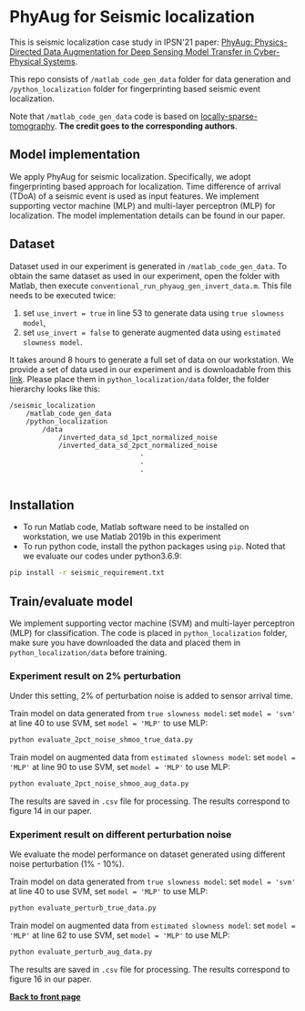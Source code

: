 # PhyAug for Seismic localization
This is seismic localization case study in IPSN'21 paper: [PhyAug: Physics-Directed Data Augmentation for Deep Sensing Model Transfer in Cyber-Physical Systems](https://arxiv.org/pdf/2104.01160.pdf).

This repo consists of `/matlab_code_gen_data` folder for data generation and `/python_localization` folder for fingerprinting based seismic event localization. 

Note that `/matlab_code_gen_data` code is based on [locally-sparse-tomography](https://github.com/mikebianco/locally-sparse-tomography). **The credit goes to the corresponding authors**.

## Model implementation
We apply PhyAug for seismic localization. Specifically, we adopt fingerprinting based approach for localization. Time difference of arrival (TDoA) of a seismic event is used as input features. We implement supporting vector machine (MLP) and multi-layer perceptron (MLP) for localization. The model implementation details can be found in our paper.

## Dataset
Dataset used in our experiment is generated in `/matlab_code_gen_data`. To obtain the same dataset as used in our experiment, open the folder with Matlab, then execute `conventional_run_phyaug_gen_invert_data.m`. This file needs to be executed twice:  
1. set `use_invert = true` in line 53 to generate data using `true slowness model`, 
2. set `use_invert = false` to generate augmented data using `estimated slowness model`.

It takes around 8 hours to generate a full set of data on our workstation. We provide a set of data used in our experiment and is downloadable from this [link](https://researchdata.ntu.edu.sg/dataset.xhtml?persistentId=doi:10.21979/N9/KFMI1K). 
Please place them in `python_localization/data` folder, the folder hierarchy looks like this:
```
/seismic_localization
    /matlab_code_gen_data
    /python_localization
        /data
            /inverted_data_sd_1pct_normalized_noise
            /inverted_data_sd_2pct_normalized_noise
                                .
                                .
                                .
            
```

## Installation
- To run Matlab code, Matlab software need to be installed on workstation, we use Matlab 2019b in this experiment
- To run python code, install the python packages using `pip`. Noted that we evaluate our codes under python3.6.9:
```bash
pip install -r seismic_requirement.txt
```
## Train/evaluate model
We implement supporting vector machine (SVM) and multi-layer perceptron (MLP) for classification. The code is placed in `python_localization` folder, make sure you have downloaded the data and placed them in `python_localization/data` before training.

### Experiment result on 2% perturbation
Under this setting, 2% of perturbation noise is added to sensor arrival time.

Train model on data generated from `true slowness model`: set `model = 'svm'` at line 40 to use SVM, set `model = 'MLP'` to use MLP:
```bash
python evaluate_2pct_noise_shmoo_true_data.py
```
Train model on augmented data from `estimated slowness model`: set `model = 'MLP'` at line 90 to use SVM, set `model = 'MLP'` to use MLP:
```bash
python evaluate_2pct_noise_shmoo_aug_data.py
```
The results are saved in `.csv` file for processing. The results correspond to figure 14 in our paper.

### Experiment result on different perturbation noise
We evaluate the model performance on dataset generated using different noise perturbation (1% - 10%).

Train model on data generated from `true slowness model`: set `model = 'svm'` at line 40 to use SVM, set `model = 'MLP'` to use MLP:
```bash
python evaluate_perturb_true_data.py
```
Train model on augmented data from `estimated slowness model`: set `model = 'MLP'` at line 62 to use SVM, set `model = 'MLP'` to use MLP:
```bash
python evaluate_perturb_aug_data.py
```
The results are saved in `.csv` file for processing. The results correspond to figure 16 in our paper.

[**Back to front page**](../README.md)